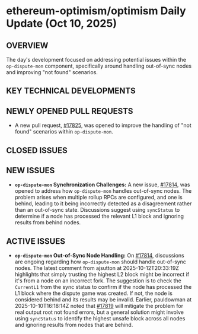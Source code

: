 # ethereum-optimism/optimism Daily Update (Oct 10, 2025)

## OVERVIEW 
The day's development focused on addressing potential issues within the `op-dispute-mon` component, specifically around handling out-of-sync nodes and improving "not found" scenarios.

## KEY TECHNICAL DEVELOPMENTS

## NEWLY OPENED PULL REQUESTS
- A new pull request, [#17825](https://github.com/ethereum-optimism/optimism/pull/17825), was opened to improve the handling of "not found" scenarios within `op-dispute-mon`.

## CLOSED ISSUES

## NEW ISSUES
- **`op-dispute-mon` Synchronization Challenges:** A new issue, [#17814](https://github.com/ethereum-optimism/optimism/issues/17814), was opened to address how `op-dispute-mon` handles out-of-sync nodes. The problem arises when multiple rollup RPCs are configured, and one is behind, leading to it being incorrectly detected as a disagreement rather than an out-of-sync state. Discussions suggest using `syncStatus` to determine if a node has processed the relevant L1 block and ignoring results from behind nodes.

## ACTIVE ISSUES
- **`op-dispute-mon` Out-of-Sync Node Handling:** On [#17814](https://github.com/ethereum-optimism/optimism/issues/17814), discussions are ongoing regarding how `op-dispute-mon` should handle out-of-sync nodes. The latest comment from ajsutton at 2025-10-12T20:33:19Z highlights that simply trusting the highest L2 block might be incorrect if it's from a node on an incorrect fork. The suggestion is to check the `CurrentL1` from the sync status to confirm if the node has processed the L1 block where the dispute game was created. If not, the node is considered behind and its results may be invalid. Earlier, pauldowman at 2025-10-10T16:18:14Z noted that [#17819](https://github.com/ethereum-optimism/optimism/pull/17819) will mitigate the problem for real output root not found errors, but a general solution might involve using `syncStatus` to identify the highest unsafe block across all nodes and ignoring results from nodes that are behind.